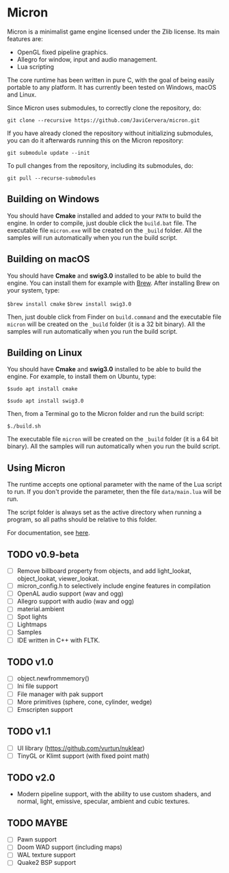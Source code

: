 # Micron
Micron is a minimalist game engine licensed under the Zlib license. Its main features are:

* OpenGL fixed pipeline graphics.
* Allegro for window, input and audio management.
* Lua scripting

The core runtime has been written in pure C, with the goal of being easily portable to any platform. It has currently been tested on Windows, macOS and Linux.

Since Micron uses submodules, to correctly clone the repository, do:

`git clone --recursive https://github.com/JaviCervera/micron.git`

If you have already cloned the repository without initializing submodules, you can do it afterwards running this on the Micron repository:

`git submodule update --init`

To pull changes from the repository, including its submodules, do:

`git pull --recurse-submodules`

## Building on Windows
You should have **Cmake** installed and added to your `PATH` to build the engine. In order to compile, just double click the `build.bat` file. The executable file `micron.exe` will be created on the `_build` folder. All the samples will run automatically when you run the build script.

## Building on macOS
You should have **Cmake** and **swig3.0** installed to be able to build the engine. You can install them for example with [Brew](https://brew.sh/). After installing Brew on your system, type:

`$brew install cmake`
`$brew install swig3.0`

Then, just double click from Finder on `build.command` and the executable file `micron` will be created on the `_build` folder (it is a 32 bit binary). All the samples will run automatically when you run the build script.

## Building on Linux
You should have **Cmake** and **swig3.0** installed to be able to build the engine. For example, to install them on Ubuntu, type:

`$sudo apt install cmake`

`$sudo apt install swig3.0`

Then, from a Terminal go to the Micron folder and run the build script:

`$./build.sh`

The executable file `micron` will be created on the `_build` folder (it is a 64 bit binary). All the samples will run automatically when you run the build script.

## Using Micron
The runtime accepts one optional parameter with the name of the Lua script to run. If you don't provide the parameter, then the file `data/main.lua` will be run.

The script folder is always set as the active directory when running a program, so all paths should be relative to this folder.

For documentation, see [here](./doc/documentation.md).

## TODO v0.9-beta
- [ ] Remove billboard property from objects, and add light_lookat, object_lookat, viewer_lookat.
- [ ] micron_config.h to selectively include engine features in compilation
- [ ] OpenAL audio support (wav and ogg)
- [ ] Allegro support with audio (wav and ogg)
- [ ] material.ambient
- [ ] Spot lights
- [ ] Lightmaps
- [ ] Samples
- [ ] IDE written in C++ with FLTK.

## TODO v1.0
- [ ] object.newfrommemory()
- [ ] Ini file support
- [ ] File manager with pak support
- [ ] More primitives (sphere, cone, cylinder, wedge)
- [ ] Emscripten support

## TODO v1.1
- [ ] UI library (https://github.com/vurtun/nuklear)
- [ ] TinyGL or Klimt support (with fixed point math)

## TODO v2.0
- Modern pipeline support, with the ability to use custom shaders, and normal, light, emissive, specular, ambient and cubic textures.

## TODO MAYBE
- [ ] Pawn support
- [ ] Doom WAD support (including maps)
- [ ] WAL texture support
- [ ] Quake2 BSP support
